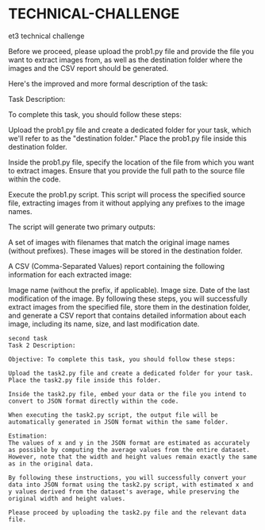 # TECHNICAL-CHALLENGE
et3 technical challenge

Before we proceed, please upload the prob1.py file and provide the file you want to extract images from, as well as the destination folder where the images and the CSV report should be generated.

Here's the improved and more formal description of the task:

Task Description:

To complete this task, you should follow these steps:

Upload the prob1.py file and create a dedicated folder for your task, which we'll refer to as the "destination folder." Place the prob1.py file inside this destination folder.

Inside the prob1.py file, specify the location of the file from which you want to extract images. Ensure that you provide the full path to the source file within the code.

Execute the prob1.py script. This script will process the specified source file, extracting images from it without applying any prefixes to the image names.

The script will generate two primary outputs:

A set of images with filenames that match the original image names (without prefixes). These images will be stored in the destination folder.

A CSV (Comma-Separated Values) report containing the following information for each extracted image:

Image name (without the prefix, if applicable).
Image size.
Date of the last modification of the image.
By following these steps, you will successfully extract images from the specified file, store them in the destination folder, and generate a CSV report that contains detailed information about each image, including its name, size, and last modification date. 

~~~~~~~~~~~~~~~~~~~~~~~~~~~~~~~~~~~~~~
second task
Task 2 Description:

Objective: To complete this task, you should follow these steps:

Upload the task2.py file and create a dedicated folder for your task. Place the task2.py file inside this folder.

Inside the task2.py file, embed your data or the file you intend to convert to JSON format directly within the code.

When executing the task2.py script, the output file will be automatically generated in JSON format within the same folder.

Estimation:
The values of x and y in the JSON format are estimated as accurately as possible by computing the average values from the entire dataset. However, note that the width and height values remain exactly the same as in the original data.

By following these instructions, you will successfully convert your data into JSON format using the task2.py script, with estimated x and y values derived from the dataset's average, while preserving the original width and height values.

Please proceed by uploading the task2.py file and the relevant data file.


